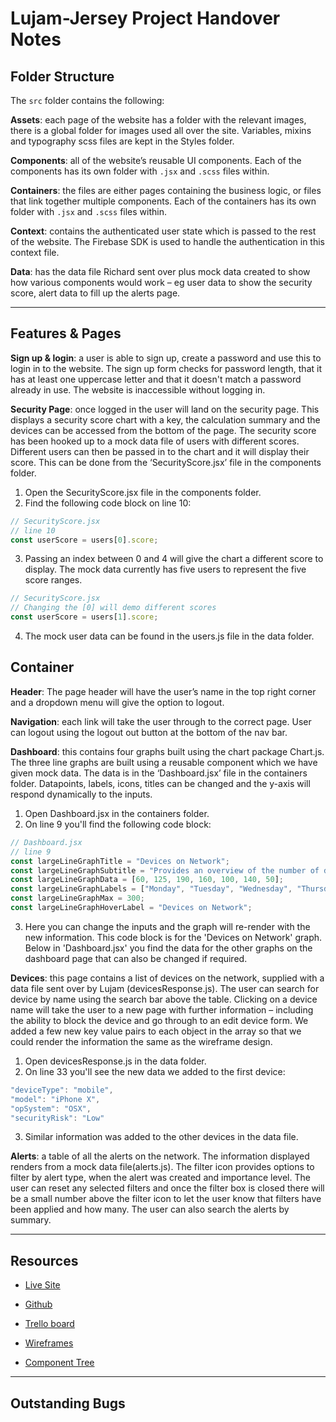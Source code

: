 # Lujam-Jersey Project Handover Notes

## Folder Structure

The `src` folder contains the following:

**Assets**: each page of the website has a folder with the relevant images, there is a global folder for images used all over the site. Variables, mixins and typography scss files are kept in the Styles folder.

**Components**: all of the website’s reusable UI components. Each of the components has its own folder with `.jsx` and `.scss` files within.

**Containers**: the files are either pages containing the business logic, or files that link together multiple components. Each of the containers has its own folder with `.jsx` and `.scss` files within.

**Context**: contains the authenticated user state which is passed to the rest of the website. The Firebase SDK is used to handle the authentication in this context file.

**Data**: has the data file Richard sent over plus mock data created to show how various components would work – eg user data to show the security score, alert data to fill up the alerts page.

---

## Features & Pages

**Sign up & login**: a user is able to sign up, create a password and use this to login in to the website. The sign up form checks for password length, that it has at least one uppercase letter and that it doesn't match a password already in use. The website is inaccessible without logging in.

**Security Page**: once logged in the user will land on the security page. This displays a security score chart with a key, the calculation summary and the devices can be accessed from the bottom of the page. The security score has been hooked up to a mock data file of users with different scores. Different users can then be passed in to the chart and it will display their score. This can be done from the ‘SecurityScore.jsx’ file in the components folder.

1. Open the SecurityScore.jsx file in the components folder.
2. Find the following code block on line 10:

```jsx
// SecurityScore.jsx
// line 10
const userScore = users[0].score;
```

3. Passing an index between 0 and 4 will give the chart a different score to display. The mock data currently has five users to represent the five score ranges.

```jsx
// SecurityScore.jsx
// Changing the [0] will demo different scores
const userScore = users[1].score;
```

4. The mock user data can be found in the users.js file in the data folder.

## Container

**Header**: The page header will have the user’s name in the top right corner and a dropdown menu will give the option to logout.

**Navigation**: each link will take the user through to the correct page. User can logout using the logout out button at the bottom of the nav bar.

**Dashboard**: this contains four graphs built using the chart package Chart.js. The three line graphs are built using a reusable component which we have given mock data. The data is in the ‘Dashboard.jsx’ file in the containers folder. Datapoints, labels, icons, titles can be changed and the y-axis will respond dynamically to the inputs.

1.  Open Dashboard.jsx in the containers folder.
2.  On line 9 you'll find the following code block:

```jsx
// Dashboard.jsx
// line 9
const largeLineGraphTitle = "Devices on Network";
const largeLineGraphSubtitle = "Provides an overview of the number of devices on the network over the past week";
const largeLineGraphData = [60, 125, 190, 160, 100, 140, 50];
const largeLineGraphLabels = ["Monday", "Tuesday", "Wednesday", "Thursday", "Friday", "Saturday", "Sunday"];
const largeLineGraphMax = 300;
const largeLineGraphHoverLabel = "Devices on Network";
```

3.  Here you can change the inputs and the graph will re-render with the new information. This code block is for the 'Devices on Network' graph. Below in 'Dashboard.jsx' you find the data for the other graphs on the dashboard page that can also be changed if required.

**Devices**: this page contains a list of devices on the network, supplied with a data file sent over by Lujam (devicesResponse.js). The user can search for device by name using the search bar above the table. Clicking on a device name will take the user to a new page with further information – including the ability to block the device and go through to an edit device form. We added a few new key value pairs to each object in the array so that we could render the information the same as the wireframe design.

1.  Open devicesResponse.js in the data folder.
2.  On line 33 you'll see the new data we added to the first device:

```js
"deviceType": "mobile",
"model": "iPhone X",
"opSystem": "OSX",
"securityRisk": "Low"
```

3.  Similar information was added to the other devices in the data file.

**Alerts**: a table of all the alerts on the network. The information displayed renders from a mock data file(alerts.js). The filter icon provides options to filter by alert type, when the alert was created and importance level. The user can reset any selected filters and once the filter box is closed there will be a small number above the filter icon to let the user know that filters have been applied and how many. The user can also search the alerts by summary.

---

## Resources

- [Live Site](https://lujam-jersey.web.app/)

- [Github](https://github.com/nology-tech/jersey-client-project)

- [Trello board](https://trello.com/b/i8XdG2dy/lujam)

- [Wireframes](https://www.figma.com/file/RV6ZK8nzvqFlTZoG37TwUU/Lujam-Portal-V2?node-id=82%3A5204)

- [Component Tree](https://app.mural.co/t/nology9400/m/nology9400/1633956427717/269b5197e35226c963e0b12c400b3d4e320d472a?sender=7c279945-50d0-47df-836c-0152f8cf5bad)

---

## Outstanding Bugs
